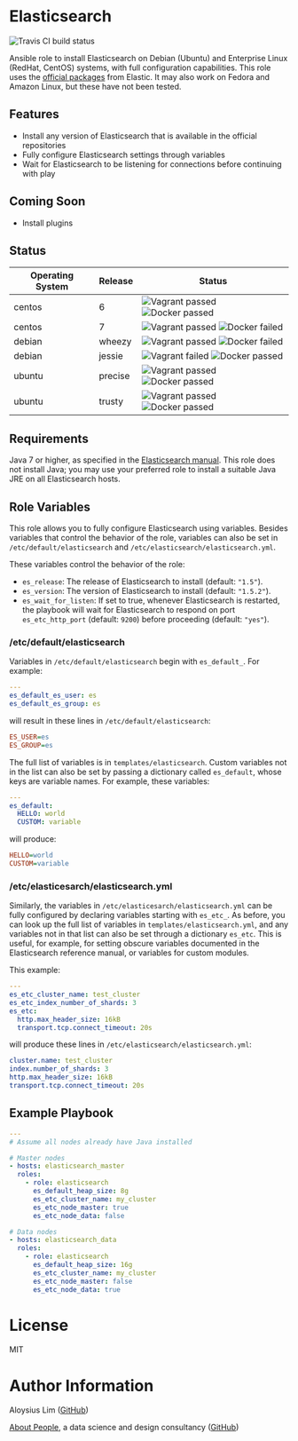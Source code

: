 # Elasticsearch

![Travis CI build status](https://api.travis-ci.org/abtpeople/ansible-elasticsearch.svg)

Ansible role to install Elasticsearch on Debian (Ubuntu) and Enterprise Linux (RedHat, CentOS) systems, with full configuration capabilities. This role uses the [official packages](https://www.elastic.co/guide/en/elasticsearch/reference/current/setup-repositories.html) from Elastic. It may also work on Fedora and Amazon Linux, but these have not been tested.

## Features

* Install any version of Elasticsearch that is available in the official repositories
* Fully configure Elasticsearch settings through variables
* Wait for Elasticsearch to be listening for connections before continuing with play

## Coming Soon

* Install plugins

## Status

Operating System | Release | Status                                                                                                                                                                                          |
---------------- | ------- | ------                                                                                                                                                                                          |
centos           | 6       | ![Vagrant passed](https://img.shields.io/badge/vagrant-passed-brightgreen.svg?style=flat-square) ![Docker passed](https://img.shields.io/badge/docker-passed-brightgreen.svg?style=flat-square) |
centos           | 7       | ![Vagrant passed](https://img.shields.io/badge/vagrant-passed-brightgreen.svg?style=flat-square) ![Docker failed](https://img.shields.io/badge/docker-failed-red.svg?style=flat-square)         |
debian           | wheezy  | ![Vagrant passed](https://img.shields.io/badge/vagrant-passed-brightgreen.svg?style=flat-square) ![Docker failed](https://img.shields.io/badge/docker-failed-red.svg?style=flat-square)         |
debian           | jessie  | ![Vagrant failed](https://img.shields.io/badge/vagrant-failed-red.svg?style=flat-square)         ![Docker passed](https://img.shields.io/badge/docker-passed-brightgreen.svg?style=flat-square) |
ubuntu           | precise | ![Vagrant passed](https://img.shields.io/badge/vagrant-passed-brightgreen.svg?style=flat-square) ![Docker passed](https://img.shields.io/badge/docker-passed-brightgreen.svg?style=flat-square) |
ubuntu           | trusty  | ![Vagrant passed](https://img.shields.io/badge/vagrant-passed-brightgreen.svg?style=flat-square) ![Docker passed](https://img.shields.io/badge/docker-passed-brightgreen.svg?style=flat-square) |

## Requirements
Java 7 or higher, as specified in the [Elasticsearch manual](https://www.elastic.co/guide/en/elasticsearch/reference/current/setup.html#jvm-version). This role does not install Java; you may use your preferred role to install a suitable Java JRE on all Elasticsearch hosts.

## Role Variables

This role allows you to fully configure Elasticsearch using variables. Besides variables that control the behavior of the role, variables can also be set in `/etc/default/elasticsearch` and `/etc/elasticsearch/elasticsearch.yml`.

These variables control the behavior of the role:

* `es_release`: The release of Elasticsearch to install (default: `"1.5"`).
* `es_version`: The version of Elasticsearch to install (default: `"1.5.2"`).
* `es_wait_for_listen`: If set to true, whenever Elasticsearch is restarted, the playbook will wait for Elasticsearch to respond on port `es_etc_http_port` (default: `9200`) before proceeding (default: `"yes"`).

### /etc/default/elasticsearch

Variables in `/etc/default/elasticsearch` begin with `es_default_`. For example:

```yaml
---
es_default_es_user: es
es_default_es_group: es
```

will result in these lines in `/etc/default/elasticsearch`:

```ini
ES_USER=es
ES_GROUP=es
```

The full list of variables is in `templates/elasticsearch`. Custom variables not in the list can also be set by passing a dictionary called `es_default`, whose keys are variable names. For example, these variables:

```yaml
---
es_default:
  HELLO: world
  CUSTOM: variable
```

will produce:

```ini
HELLO=world
CUSTOM=variable
```

### /etc/elasticesarch/elasticsearch.yml

Similarly, the variables in `/etc/elasticesarch/elasticsearch.yml` can be fully configured by declaring variables starting with `es_etc_`. As before, you can look up the full list of variables in `templates/elasticsearch.yml`, and any variables not in that list can also be set through a dictionary `es_etc`. This is useful, for example, for setting obscure variables documented in the Elasticsearch reference manual, or variables for custom modules.

This example:

```yaml
---
es_etc_cluster_name: test_cluster
es_etc_index_number_of_shards: 3
es_etc:
  http.max_header_size: 16kB
  transport.tcp.connect_timeout: 20s
```

will produce these lines in `/etc/elasticsearch/elasticsearch.yml`:

```yaml
cluster.name: test_cluster
index.number_of_shards: 3
http.max_header_size: 16kB
transport.tcp.connect_timeout: 20s
```

## Example Playbook

```yaml
---
# Assume all nodes already have Java installed

# Master nodes
- hosts: elasticsearch_master
  roles:
    - role: elasticsearch
      es_default_heap_size: 8g
      es_etc_cluster_name: my_cluster
      es_etc_node_master: true
      es_etc_node_data: false

# Data nodes
- hosts: elasticsearch_data
  roles:
    - role: elasticsearch
      es_default_heap_size: 16g
      es_etc_cluster_name: my_cluster
      es_etc_node_master: false
      es_etc_node_data: true
```

# License

MIT

# Author Information

Aloysius Lim ([GitHub](https://github.com/aloysius-lim))

[About People](http://www.abtpeople.com/), a data science and design consultancy ([GitHub](https://github.com/abtpeople))
